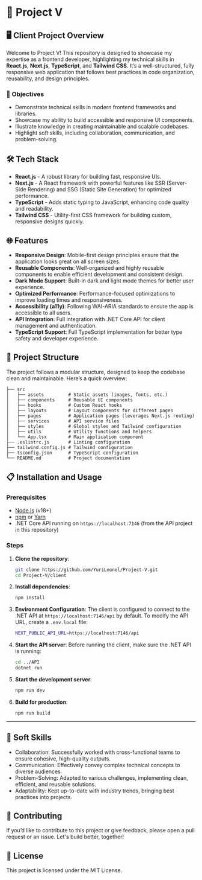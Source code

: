 # 🌟 Project V

## 🖥️ Client Project Overview

Welcome to Project V! This repository is designed to showcase my expertise as a frontend developer, highlighting my technical skills in **React.js**, **Next.js**, **TypeScript**, and **Tailwind CSS**. It’s a well-structured, fully responsive web application that follows best practices in code organization, reusability, and design principles.

### 🎯 Objectives

- Demonstrate technical skills in modern frontend frameworks and libraries.
- Showcase my ability to build accessible and responsive UI components.
- Illustrate knowledge in creating maintainable and scalable codebases.
- Highlight soft skills, including collaboration, communication, and problem-solving.

## 🛠️ Tech Stack

- **React.js** - A robust library for building fast, responsive UIs.
- **Next.js** - A React framework with powerful features like SSR (Server-Side Rendering) and SSG (Static Site Generation) for optimized performance.
- **TypeScript** - Adds static typing to JavaScript, enhancing code quality and readability.
- **Tailwind CSS** - Utility-first CSS framework for building custom, responsive designs quickly.

## 🌐 Features

- **Responsive Design**: Mobile-first design principles ensure that the application looks great on all screen sizes.
- **Reusable Components**: Well-organized and highly reusable components to enable efficient development and consistent design.
- **Dark Mode Support**: Built-in dark and light mode themes for better user experience.
- **Optimized Performance**: Performance-focused optimizations to improve loading times and responsiveness.
- **Accessibility (a11y)**: Following WAI-ARIA standards to ensure the app is accessible to all users.
- **API Integration**: Full integration with .NET Core API for client management and authentication.
- **TypeScript Support**: Full TypeScript implementation for better type safety and developer experience.

## 📁 Project Structure

The project follows a modular structure, designed to keep the codebase clean and maintainable. Here’s a quick overview:

```plaintext
├── src
│   ├── assets         # Static assets (images, fonts, etc.)
│   ├── components     # Reusable UI components
│   ├── hooks          # Custom React hooks
│   ├── layouts        # Layout components for different pages
│   ├── pages          # Application pages (leverages Next.js routing)
│   ├── services       # API service files
│   ├── styles         # Global styles and Tailwind configuration
│   ├── utils          # Utility functions and helpers
│   └── App.tsx        # Main application component
├── .eslintrc.js       # Linting configuration
├── tailwind.config.js # Tailwind configuration
├── tsconfig.json      # TypeScript configuration
└── README.md          # Project documentation
```

## 📋 Installation and Usage

### Prerequisites

- [Node.js](https://nodejs.org/) (v18+)
- [npm](https://www.npmjs.com/) or [Yarn](https://yarnpkg.com/)
- .NET Core API running on `https://localhost:7146` (from the API project in this repository)

### Steps

1. **Clone the repository**:

   ```bash
   git clone https://github.com/YuriLeonel/Project-V.git
   cd Project-V/client

   ```

2. **Install dependencies**:

   ```bash
   npm install

   ```

3. **Environment Configuration**:
   The client is configured to connect to the .NET API at `https://localhost:7146/api` by default.
   To modify the API URL, create a `.env.local` file:

   ```bash
   NEXT_PUBLIC_API_URL=https://localhost:7146/api
   ```

4. **Start the API server**:
   Before running the client, make sure the .NET API is running:

   ```bash
   cd ../API
   dotnet run
   ```

5. **Start the development server**:

   ```bash
   npm run dev

   ```

6. **Build for production**:
   ```bash
   npm run build
   ```

---

## 🧠 Soft Skills

- Collaboration: Successfully worked with cross-functional teams to ensure cohesive, high-quality outputs.
- Communication: Effectively convey complex technical concepts to diverse audiences.
- Problem-Solving: Adapted to various challenges, implementing clean, efficient, and reusable solutions.
- Adaptability: Kept up-to-date with industry trends, bringing best practices into projects.

## 👥 Contributing

If you’d like to contribute to this project or give feedback, please open a pull request or an issue. Let's build better, together!

## 📝 License

This project is licensed under the MIT License.
